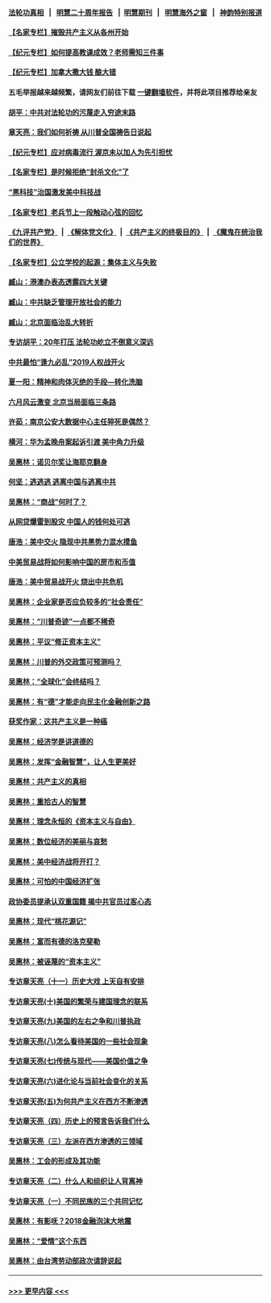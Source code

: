 #### [法轮功真相](https://github.com/gfw-breaker/truth/blob/master/README.md?t=0) &nbsp;&nbsp;|&nbsp;&nbsp; [明慧二十周年报告](https://github.com/gfw-breaker/mh-reports/blob/master/README.md?t=0) &nbsp;&nbsp;|&nbsp;&nbsp;[明慧期刊](https://github.com/gfw-breaker/mh-qikan) &nbsp;&nbsp;|&nbsp;&nbsp; [明慧海外之窗](https://github.com/gfw-breaker/mh-news/blob/master/README.md?t=0) &nbsp;&nbsp;|&nbsp;&nbsp; [神韵特别报道](https://github.com/gfw-breaker/mh-news/blob/master/shenyun.md?t=0)
#### [【名家专栏】摧毁共产主义从各州开始](../pages/nsc423/n13076376.md?t=07161001) 
#### [【纪元专栏】如何提高教课成效？老师需知三件事](../pages/nsc423/n12417848.md?t=07161001) 
#### [【纪元专栏】加拿大撒大钱 酿大错](../pages/nsc423/n12406564.md?t=07161001) 
#### 五毛举报越来越频繁，请网友们前往下载 [一键翻墙软件](https://github.com/gfw-breaker/ssr-accounts)，并将此项目推荐给亲友
#### [胡平：中共对法轮功的污蔑走入穷途末路](../pages/nsc423/n12266737.md?t=07161001) 
#### [章天亮：我们如何祈祷 从川普全国祷告日说起](../pages/nsc423/n11944627.md?t=07161001) 
#### [【纪元专栏】应对病毒流行 渥京未以加人为先引担忧](../pages/nsc423/n11875714.md?t=07161001) 
#### [【名家专栏】是时候拒绝“封杀文化”了](../pages/nsc423/n11814093.md?t=07161001) 
#### [“黑科技”治国激发美中科技战](../pages/nsc423/n11638056.md?t=07161001) 
#### [【名家专栏】老兵节上一段触动心弦的回忆](../pages/nsc423/n11646016.md?t=07161001) 
#### [《九评共产党》](https://github.com/begood0513/9ping.md/blob/master/README.md) &nbsp;|&nbsp; [《解体党文化》](../../../../jtdwh.md/blob/master/README.md)  &nbsp;|&nbsp; [《共产主义的终极目的》](../../../../gczydzjmd.md/blob/master/README.md) &nbsp;|&nbsp; [《魔鬼在统治我们的世界》](../../../../mgztzwmdsj.md/blob/master/README.md) 
#### [【名家专栏】公立学校的起源：集体主义与失败](../pages/nsc423/n11601833.md?t=07161001) 
#### [臧山：港澳办表态透露四大关键](../pages/nsc423/n11421628.md?t=07161001) 
#### [臧山：中共缺乏管理开放社会的能力](../pages/nsc423/n11407457.md?t=07161001) 
#### [臧山：北京面临治乱大转折](../pages/nsc423/n11406895.md?t=07161001) 
#### [专访胡平：20年打压 法轮功屹立不倒意义深远](../pages/nsc423/n11398800.md?t=07161001) 
#### [中共最怕“逢九必乱”2019人权战开火](../pages/nsc423/n11385248.md?t=07161001) 
#### [夏一阳：精神和肉体灭绝的手段—转化洗脑](../pages/nsc423/n11368250.md?t=07161001) 
#### [六月风云激变 北京当局面临三条路](../pages/nsc423/n11313668.md?t=07161001) 
#### [许茹：南京公安大数据中心主任猝死是偶然？](../pages/nsc423/n11064744.md?t=07161001) 
#### [横河：华为孟晚舟案起诉引渡 美中角力升级](../pages/nsc423/n11027230.md?t=07161001) 
#### [吴惠林：诺贝尔奖让海耶克翻身](../pages/nsc423/n10890049.md?t=07161001) 
#### [何坚：逃逃逃 逃离中国与逃离中共](../pages/nsc423/n10592891.md?t=07161001) 
#### [吴惠林：“商战”何时了？](../pages/nsc423/n10573558.md?t=07161001) 
#### [从网贷爆雷到股灾 中国人的钱何处可逃](../pages/nsc423/n10572800.md?t=07161001) 
#### [唐浩：美中交火 隐现中共黑势力混水摸鱼](../pages/nsc423/n10544040.md?t=07161001) 
#### [中美贸易战将如何影响中国的房市和币值](../pages/nsc423/n10543697.md?t=07161001) 
#### [唐浩：美中贸易战开火 烧出中共危机](../pages/nsc423/n10540126.md?t=07161001) 
#### [吴惠林：企业家是否应负较多的“社会责任”](../pages/nsc423/n10535022.md?t=07161001) 
#### [吴惠林：“川普奇迹”一点都不稀奇](../pages/nsc423/n10512808.md?t=07161001) 
#### [吴惠林：平议“修正资本主义”](../pages/nsc423/n10495724.md?t=07161001) 
#### [吴惠林：川普的外交政策可预测吗？](../pages/nsc423/n10462387.md?t=07161001) 
#### [吴惠林：“全球化”会终结吗？](../pages/nsc423/n10452838.md?t=07161001) 
#### [吴惠林：有“德”才能走向民主化金融创新之路](../pages/nsc423/n10432292.md?t=07161001) 
#### [获奖作家：这共产主义是一种癌](../pages/nsc423/n10431541.md?t=07161001) 
#### [吴惠林：经济学是讲道德的](../pages/nsc423/n10398014.md?t=07161001) 
#### [吴惠林：发挥“金融智慧”，让人生更美好](../pages/nsc423/n10375019.md?t=07161001) 
#### [吴惠林：共产主义的真相](../pages/nsc423/n10351394.md?t=07161001) 
#### [吴惠林：重拾古人的智慧](../pages/nsc423/n10337691.md?t=07161001) 
#### [吴惠林：理念永恒的《资本主义与自由》](../pages/nsc423/n10316274.md?t=07161001) 
#### [吴惠林：数位经济的美丽与哀愁](../pages/nsc423/n10292946.md?t=07161001) 
#### [吴惠林：美中经济战将开打？](../pages/nsc423/n10258825.md?t=07161001) 
#### [吴惠林：可怕的中国经济扩张](../pages/nsc423/n10219147.md?t=07161001) 
#### [政协委员提承认双重国籍 揭中共官员过客心态](../pages/nsc423/n10208809.md?t=07161001) 
#### [吴惠林：现代“桃花源记”](../pages/nsc423/n10185234.md?t=07161001) 
#### [吴惠林：富而有德的洛克斐勒](../pages/nsc423/n10142264.md?t=07161001) 
#### [吴惠林：被诬蔑的“资本主义”](../pages/nsc423/n10124816.md?t=07161001) 
#### [专访章天亮（十一）历史大戏 上天自有安排](../pages/nsc423/n10094905.md?t=07161001) 
#### [专访章天亮(十)美国的繁荣与建国理念的联系](../pages/nsc423/n10094899.md?t=07161001) 
#### [专访章天亮(九)美国的左右之争和川普执政](../pages/nsc423/n10094889.md?t=07161001) 
#### [专访章天亮(八)怎么看待美国的一些社会现象](../pages/nsc423/n10094857.md?t=07161001) 
#### [专访章天亮(七)传统与现代——美国价值之争](../pages/nsc423/n10093140.md?t=07161001) 
#### [专访章天亮(六)进化论与当前社会变化的关系](../pages/nsc423/n10092036.md?t=07161001) 
#### [专访章天亮(五)为何共产主义在西方不断渗透](../pages/nsc423/n10083620.md?t=07161001) 
#### [专访章天亮（四）历史上的预言告诉我们什么](../pages/nsc423/n10083606.md?t=07161001) 
#### [专访章天亮（三）左派在西方渗透的三领域](../pages/nsc423/n10081115.md?t=07161001) 
#### [吴惠林：工会的形成及其功能](../pages/nsc423/n10080633.md?t=07161001) 
#### [专访章天亮（二）什么人和组织让人背离神](../pages/nsc423/n10076637.md?t=07161001) 
#### [专访章天亮（一）不同民族的三个共同记忆](../pages/nsc423/n10074188.md?t=07161001) 
#### [吴惠林：有影呒？2018金融泡沫大地震](../pages/nsc423/n10040534.md?t=07161001) 
#### [吴惠林：“爱情”这个东西](../pages/nsc423/n10019423.md?t=07161001) 
#### [吴惠林：由台湾劳动部政次请辞说起](../pages/nsc423/n9979679.md?t=07161001) 

----
#### [ >>> 更早内容 <<< ](../indexes/nsc423-earlier.md)
